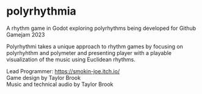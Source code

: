 # polyrhythmia <br>
A rhythm game in Godot exploring polyrhythms being developed for Github Gamejam 2023 <br>

Polyrhythmi takes a unique approach to rhythm games by focusing on polyrhyhthm
and polymeter and presenting player with a playable visualization of the music
using Euclidean rhythms. <br>

Lead Programmer: https://smokin-joe.itch.io/ <br>
Game design by Taylor Brook <br>
Music and technical audio by Taylor Brook <br>

